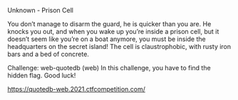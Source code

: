 Unknown - Prison Cell

You don’t manage to disarm the guard, he is quicker than you are. He knocks you out, and when you wake up you’re inside a prison cell, but it doesn’t seem like you’re on a boat anymore, you must be inside the headquarters on the secret island! The cell is claustrophobic, with rusty iron bars and a bed of concrete.

Challenge: web-quotedb (web)
In this challenge, you have to find the hidden flag. Good luck!


https://quotedb-web.2021.ctfcompetition.com/